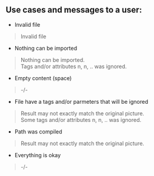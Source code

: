 Use cases and messages to a user:
---
* Invalid file

> Invalid file

* Nothing can be imported

> Nothing can be imported. <br/>
> Tags and/or attributes n, n, .. was ignored.

* Empty content (space)

> -/-


* File have a tags and/or parmeters that will be ignored

> Result may not exactly match the original picture. <br/>
> Some tags and/or attributes n, n, .. was ignored.

* Path was compiled

> Result may not exactly match the original picture.

* Everything is okay

> -/-


